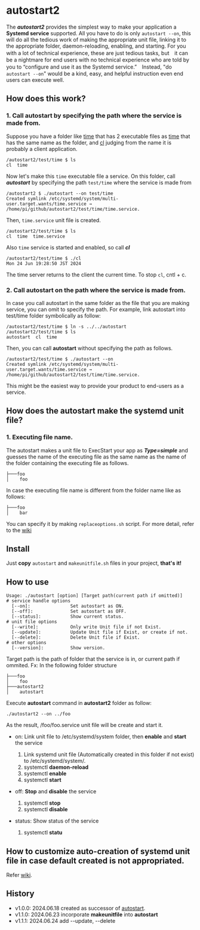 # autostart2
The ***autostart2*** provides the simplest way to make your application a **Systemd service** supported. All you have to do is only ```autostart --on```, this will do all the tedious work of making the appropriate unit file, linking it to the appropriate folder, daemon-reloading, enabling, and starting. For you with a lot of technical experience, these are just tedious tasks, but　it can be a nightmare for end users with no technical experience who are told by you to “configure and use it as the Systemd service.”　Instead, "do ```autostart --on```" would be a kind, easy, and helpful instruction even end users can execute well.

## How does this work?

### 1. Call autostart by specifying the path where the service is made from.
Suppose you have a folder like [time](https://github.com/UedaTakeyuki/autostart2/tree/main/test/time) that has 2 executable files as [time](https://github.com/UedaTakeyuki/autostart2/blob/main/test/time/time) that has the same name as the folder, and [cl](https://github.com/UedaTakeyuki/autostart2/blob/main/test/time/cl) 
judging from the name it is probably a client application. 

```
/autostart2/test/time $ ls
cl  time
```

Now let's make this ```time``` executable file a service. On this folder, call ***autostart*** by specifying the path ```test/time``` where the service is made from

```
/autostart2 $ ./autostart --on test/time
Created symlink /etc/systemd/system/multi-user.target.wants/time.service → /home/pi/github/autostart2/test/time/time.service.
```

Then, ```time.service``` unit file is created.

```
/autostart2/test/time $ ls
cl  time  time.service
```

Also ```time``` service is started and enabled, so call ***cl***

```
/autostart2/test/time $ ./cl
Mon 24 Jun 19:28:50 JST 2024

```

The time server returns to the client the current time. To stop ```cl```, cntl + c.

### 2. Call autostart on the path where the service is made from.
In case you call autostart in the same folder as the file that you are making service, you can omit to specify the path. For example, link autostart into test/time folder symbolically as follow:

```
/autostart2/test/time $ ln -s ../../autostart
/autostart2/test/time $ ls
autostart  cl  time
```

Then, you can call **autostart** without specifying the path as follows.

```
/autostart2/test/time $ ./autostart --on
Created symlink /etc/systemd/system/multi-user.target.wants/time.service → /home/pi/github/autostart2/test/time/time.service.
```

This might be the easiest way to provide your product to end-users as a service.

## How does the autostart make the systemd unit file?
### 1. Executing file name.
The autostart makes a unit file to ExecStart your app as ***Type=simple*** and guesses the name of the executing file as the same name as the name of the folder containing the executing file as follows.

```
├───foo
│    foo

```

In case the executing file name is different from the folder name like as follows:

```
├───foo
│    bar
```

You can specify it by making ```replaceoptions.sh``` script. For more detail, refer to the [wiki](https://github.com/UedaTakeyuki/autostart2/wiki/Created-unit-file#1-change-options-from-default-value)

## Install
Just **copy** ```autostart``` and ```makeunitfile.sh``` files in your project, **that's it!**

## How to use
```
Usage: ./autostart [option] [Target path(current path if omitted)]
# service handle options 
  [--on]:               Set autostart as ON. 
  [--off]:              Set autostart as OFF. 
  [--status]:           Show current status. 
# unit file options 
  [--write]:            Only write Unit file if not Exist. 
  [--update]:           Update Unit file if Exist, or create if not. 
  [--delete]:           Delete Unit file if Exist. 
# other options 
  [--version]:          Show version.
```
Target path is the path of folder that the service is in, or current path if ommited.
Fx: In the following folder structure
```
├───foo
│    foo
├───autostart2
│    autostart
```

Execute **autostart** command in **autostart2** folder as follow:

```
./autostart2 --on ../foo

```
As the result, /foo/foo.service unit file will be create and start it.

- on: 
  Link unit file to /etc/systemd/system folder, then **enable** and **start** the service
  
  1. Link systemd unit file (Automatically created in this folder if not exist) to /etc/systemd/system/.
  2. systemctl **daemon-reload**
  3. systemctl **enable**
  4. systemctl **start**
 
- off:
  **Stop** and **disable** the service
  
  1. systemctl **stop**
  2. systemctl **disable**
 
- status: 
  Show status of the service
  
  1. systemctl **statu**
 
## How to customize auto-creation of systemd unit file in case default created is not appropriated.
Refer [wiki](https://github.com/UedaTakeyuki/autostart2/wiki/Created-unit-file#how-to-customize).

## History
- v1.0.0: 2024.06.18 created as successor of [autostart](https://github.com/UedaTakeyuki/autostart).
- v1.1.0: 2024.06.23 incorporate **makeunitfile** into **autostart**
- v1.1.1: 2024.06.24 add --update, --delete
